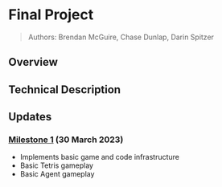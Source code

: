 # Final Project

> Authors: Brendan McGuire, Chase Dunlap, Darin Spitzer

## Overview

## Technical Description

## Updates

### [Milestone 1](./final/milestones/Update1.md) (30 March 2023)
- Implements basic game and code infrastructure
- Basic Tetris gameplay
- Basic Agent gameplay
